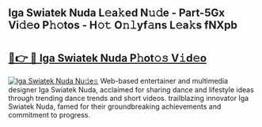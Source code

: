 ## Iga Swiatek Nuda L𝚎a𝚔ed N𝚞𝚍e - Part-5Gx Vi𝚍𝚎o P𝚑𝚘tos - H𝚘𝚝 O𝚗𝚕yf𝚊ns L𝚎a𝚔s fNXpb

# <h2><a href="http://kfehnx.oniu.top/?m=Iga+Swiatek+Nuda">🔗👉 🔴 Iga Swiatek Nuda P𝚑ot𝚘𝚜 V𝚒d𝚎o</a></h2>

[![Iga Swiatek Nuda Nu𝚍e𝚜](https://i.imgur.com/0qMVB7G.gif)](http://kfehnx.oniu.top/?m=Iga+Swiatek+Nuda)
Web-based entertainer and multimedia designer Iga Swiatek Nuda, acclaimed for sharing dance and lifestyle ideas through trending dance trends and short videos. trailblazing innovator Iga Swiatek Nuda, famed for their groundbreaking achievements and commitment to progress.  
